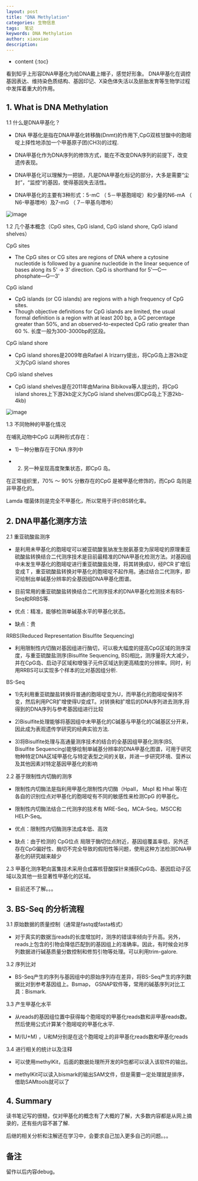 ```yaml
---
layout: post
title: "DNA Methylation"
categories: 生物信息
tags:  笔记 
keywords: DNA Methylation
author: xiaoxiao
description: 
---
```


* content
{:toc}

看到知乎上形容DNA甲基化为给DNA戴上帽子，感觉好形象。
DNA甲基化在调控基因表达、维持染色质结构、基因印记、X染色体失活以及胚胎发育等生物学过程中发挥着重大的作用。

## 1. What is DNA Methylation

1.1 什么是DNA甲基化？

- DNA 甲基化是指在DNA甲基化转移酶(Dnmt)的作用下,CpG双核甘酸中的胞嘧啶上择性地添加一个甲基原子团(CH3)的过程.

- DNA甲基化作为DNA序列的修饰方式，能在不改变DNA序列的前提下，改变遗传表现。

- DNA甲基化可以理解为一把锁，凡是DNA甲基化标记的部分，大多是需要“尘封”，“监控”的基因，使得基因失去活性。

- DNA甲基化的主要有3种形式：5-mC （ 5－甲基胞嘧啶）和少量的N6-mA （ N6-甲基嘌呤）及7-mG （ 7－甲基鸟嘌呤）


![image](https://github.com/xiaoxiaoh16/xiaoxiaoh16.github.io/raw/master/_drafts/pic/dna_mf.png)

1.2 几个基本概念（CpG sites, CpG island, CpG island shore, CpG island shelves）

CpG sites 
- The CpG sites or CG sites are regions of DNA where a cytosine nucleotide is followed by a guanine nucleotide in the linear sequence of bases along its 5' → 3' direction. CpG is shorthand for 5'—C—phosphate—G—3' 

CpG island
- CpG islands (or CG islands) are regions with a high frequency of CpG sites. 
- Though objective definitions for CpG islands are limited, the usual formal definition is a region with at least 200 bp, a GC percentage greater than 50%, and an observed-to-expected CpG ratio greater than 60 %. 长度一般为300-3000bp的区段。

CpG island shore
- CpG island shores是2009年由Rafael A Irizarry提出，将CpG岛上游2kb定义为CpG island shores

CpG island shelves
- CpG island shelves是在2011年由Marina Bibikova等人提出的，将CpG island shores上下游2kb定义为CpG island shelves(即CpG岛上下游2kb-4kb)

![image](https://github.com/xiaoxiaoh16/xiaoxiaoh16.github.io/raw/master/_drafts/pic/cpg_island.png)

1.3 不同物种的甲基化情况

在哺乳动物中CpG 以两种形式存在：

- 1)一种分散存在于DNA 序列中

- 2) 另一种呈现高度聚集状态，即CpG 岛。

在正常组织里，70% ～ 90% 分散存在的CpG 是被甲基化修饰的，而CpG 岛则是非甲基化的。

Lamda 噬菌体则是完全不甲基化，所以常用于评价BS转化率。

## 2. DNA甲基化测序方法

2.1 重亚硫酸盐测序

- 是利用未甲基化的胞嘧啶可以被亚硫酸氢钠发生脱氨基变为尿嘧啶的原理重亚硫酸盐转换结合二代测序技术是目前最精准的DNA甲基化检测方法。对基因组中未发生甲基化的胞嘧啶进行重亚硫酸盐处理，将其转换成U，经PCR 扩增后变成Ｔ，重亚硫酸盐转换对甲基化的胞嘧啶不起作用。通过结合二代测序，即可绘制出单碱基分辨率的全基因组DNA甲基化图谱。 

- 目前常用的重亚硫酸盐转换结合二代测序技术的DNA甲基化检测技术有BS-Seq和RRBS等.

- 优点：精准，能够检测单碱基水平的甲基化状态。

- 缺点：贵

RRBS(Reduced Representation Bisulfite Sequencing) 

- 利用限制性内切酶对基因组进行酶切，可以极大幅度的提高CpG区域的测序深度，与重亚硫酸盐测序(Bisulfite Sequencing, BS)相比，测序量将大大减少，并在CpG岛、启动子区域和增强子元件区域达到更高精度的分辨率。同时，利用RRBS可以实现多个样本的比对基因组分析.

 BS-Seq

 - 1)先利用重亚硫酸盐转换将普通的胞嘧啶变为U，而甲基化的胞嘧啶保持不变，然后利用PCR扩增使得U变成T。对转换和扩增后的DNA序列进去测序,将得到的DNA序列与参考基因组进行比较

- 2)Bisulfite处理能够将基因组中未甲基化的C碱基与甲基化的C碱基区分开来，因此成为表观遗传学研究的经典实验方法.

- 3)将Bisulfite处理与高通量测序技术的结合的全基因组甲基化测序(BS, Bisulfite Sequencing)能够绘制单碱基分辨率的DNA甲基化图谱，可用于研究物种特定DNA区域甲基化与特定表型之间的关联，并进一步研究环境、营养以及其他因素对特定基因甲基化的影响

2.2 基于限制性内切酶的测序

- 限制性内切酶法是指利用甲基化限制性内切酶（HpaII， MspI 和 HhaI 等)在各自的识别位点对甲基化的胞嘧啶有不同的敏感性来检测CpG 的甲基化。 

- 限制性内切酶法结合二代测序的技术有 MRE-Seq，MCA-Seq，MSCC和 HELP-Seq。 

- 优点：限制性内切酶测序法成本低、高效

- 缺点：由于检测的 CpG位点 局限于酶切位点附近，基因组覆盖率低，另外还存在CpG偏好性、酶切不完全导致的假阳性等问题，使用这种方法检测DNA甲基化的研究越来越少

2.3 甲基化测序靶向富集技术采用合成寡核苷酸探针来捕获CpG岛、基因启动子区域以及其他一些显著性甲基化的区域。

- 目前还不了解。。。

## 3. BS-Seq 的分析流程

3.1 原始数据的质量控制（通常是fastq或fasta格式）

- 对于真实的数据当reads的长度增加时，测序的错误率倾向于升高。另外，reads上包含的引物会降低匹配到的基因组上的准确率。因此，有时候会对序列数据进行碱基质量分数控制和修剪引物等处理。可以利用trim-galore.

3.2 序列比对

- BS-Seq产生的序列与基因组中的原始序列存在差异，将BS-Seq产生的序列数据比对到参考基因组上。Bsmap， GSNAP软件等，常用的碱基序列对比工具：Bismark.

3.3 产生甲基化水平

- 从reads的基因组位置中获得每个胞嘧啶的甲基化reads数和非甲基reads数。然后使用公式计算某个胞嘧啶的甲基化水平.

- M/(U+M) ，U和M分别是在这个胞嘧啶上的非甲基化reads数和甲基化reads

3.4 进行相关的统计以及注释

- 可以使用methylKit，后面的数据处理所开发的R包都可以读入该软件的输出。

- methylKit可以读入bismark的输出SAM文件，但是需要一定处理就是排序，借助SAMtools就可以了

## 4. Summary

读书笔记写的很糙，仅对甲基化的概念有了大概的了解，大多数内容都是从网上摘录的，还有些内容不甚了解.

后继的相关分析和注解还在学习中，会要求自己加入更多自己的问题。。。

## 备注
留作以后内容debug。
